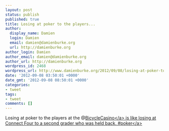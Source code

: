```yaml
---
layout: post
status: publish
published: true
title: Losing at poker to the players...
author:
  display_name: Damien
  login: Damien
  email: damien@damienburke.org
  url: http://damienburke.org
author_login: Damien
author_email: damien@damienburke.org
author_url: http://damienburke.org
wordpress_id: 2468
wordpress_url: http://www.damienburke.org/2012/09/08/losing-at-poker-to-the-players/
date: '2012-09-08 03:50:01 +0000'
date_gmt: '2012-09-08 08:50:01 +0000'
categories:
- tweet
tags:
- tweet
comments: []
---
```

<p>Losing at poker to the players at the @<a href="http:&#47;&#47;twitter.com&#47;BicycleCasino" class="aktt_username">BicycleCasino<&#47;a> is like losing at Connect Four to a second grader who was held back. #<a href="http:&#47;&#47;search.twitter.com&#47;search?q=%23poker" class="aktt_hashtag">poker<&#47;a></p>
